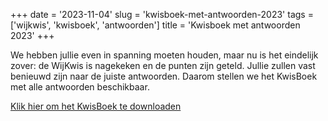 +++
date = '2023-11-04'
slug = 'kwisboek-met-antwoorden-2023'
tags = ['wijkwis', 'kwisboek', 'antwoorden']
title = 'Kwisboek met antwoorden 2023'
+++

We hebben jullie even in spanning moeten houden, maar nu is het eindelijk zover: de WijKwis is nagekeken en de punten zijn geteld.
Jullie zullen vast benieuwd zijn naar de juiste antwoorden.
Daarom stellen we het KwisBoek met alle antwoorden beschikbaar.

[Klik hier om het KwisBoek te downloaden](/documenten/kwisboek-2023-met-antwoorden.pdf)
